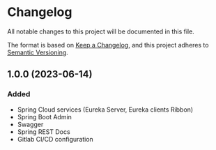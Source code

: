 # Changelog

All notable changes to this project will be documented in this file.

The format is based on [Keep a Changelog](https://keepachangelog.com/en/1.1.0/), and this project adheres to [Semantic Versioning](https://semver.org/spec/v2.0.0.html).

## 1.0.0 (2023-06-14)

### Added

- Spring Cloud services (Eureka Server, Eureka clients Ribbon)
- Spring Boot Admin
- Swagger
- Spring REST Docs
- Gitlab CI/CD configuration
